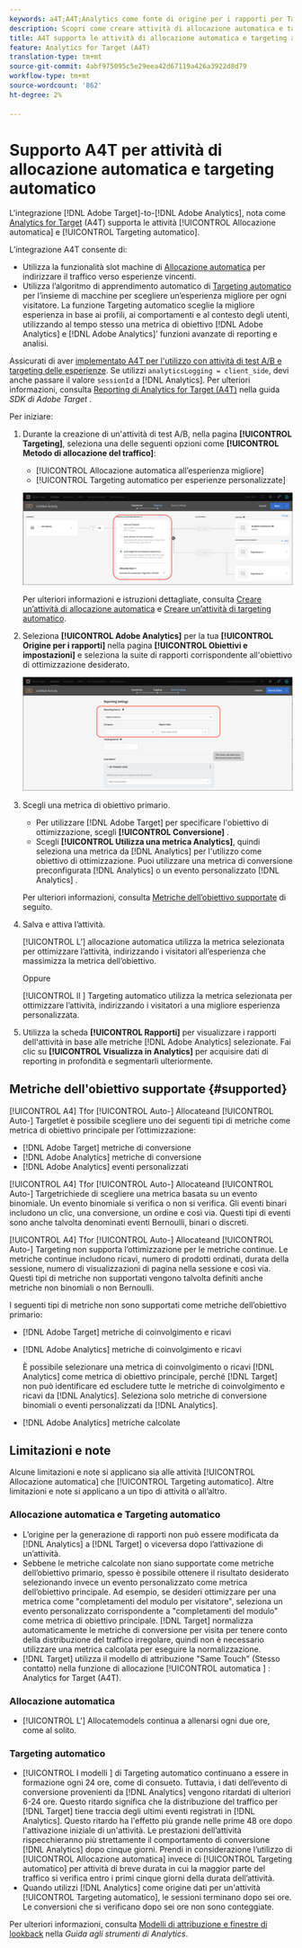 ```yaml
---
keywords: a4T;A4T;Analytics come fonte di origine per i rapporti per Target
description: Scopri come creare attività di allocazione automatica e targeting automatico in Adobe Target che utilizzano Analytics come origine per la generazione di rapporti (A4T).
title: A4T supporta le attività di allocazione automatica e targeting automatico?
feature: Analytics for Target (A4T)
translation-type: tm+mt
source-git-commit: 4abf975095c5e29eea42d67119a426a3922d8d79
workflow-type: tm+mt
source-wordcount: '862'
ht-degree: 2%

---
```



# Supporto A4T per attività di allocazione automatica e targeting automatico

L&#39;integrazione [!DNL Adobe Target]-to-[!DNL Adobe Analytics], nota come [Analytics for Target](/help/c-integrating-target-with-mac/a4t/a4t.md) (A4T) supporta le attività [!UICONTROL Allocazione automatica] e [!UICONTROL Targeting automatico].

L’integrazione A4T consente di:

* Utilizza la funzionalità slot machine di [Allocazione automatica](/help/c-activities/automated-traffic-allocation/automated-traffic-allocation.md) per indirizzare il traffico verso esperienze vincenti.
* Utilizza l’algoritmo di apprendimento automatico di [Targeting automatico](/help/c-activities/auto-target/auto-target-to-optimize.md) per l’insieme di macchine per scegliere un’esperienza migliore per ogni visitatore. La funzione Targeting automatico sceglie la migliore esperienza in base ai profili, ai comportamenti e al contesto degli utenti, utilizzando al tempo stesso una metrica di obiettivo [!DNL Adobe Analytics] e [!DNL Adobe Analytics]’ funzioni avanzate di reporting e analisi.

Assicurati di aver [implementato A4T per l&#39;utilizzo con attività di test A/B e targeting delle esperienze](/help/c-integrating-target-with-mac/a4t/a4timplementation.md). Se utilizzi `analyticsLogging = client_side`, devi anche passare il valore `sessionId` a [!DNL Analytics]. Per ulteriori informazioni, consulta [Reporting di Analytics for Target (A4T)](https://adobetarget-sdks.gitbook.io/docs/integration-with-experience-cloud/analytics-for-target-a4t-reporting) nella guida *SDK di Adobe Target* .

Per iniziare:

1. Durante la creazione di un&#39;attività di test A/B, nella pagina **[!UICONTROL Targeting]**, seleziona una delle seguenti opzioni come **[!UICONTROL Metodo di allocazione del traffico]**:

   * [!UICONTROL Allocazione automatica all’esperienza migliore]
   * [!UICONTROL Targeting automatico per esperienze personalizzate]

   ![Opzioni dei metodi di allocazione del traffico: Manuale, Allocazione automatica e Targeting automatico](/help/c-integrating-target-with-mac/a4t/assets/traffic-allocation-methods.png)

   Per ulteriori informazioni e istruzioni dettagliate, consulta [Creare un’attività di allocazione automatica](/help/c-activities/automated-traffic-allocation/create-auto-allocate-activity.md) e [Creare un’attività di targeting automatico](/help/c-activities/auto-target/create-auto-target.md).

1. Seleziona **[!UICONTROL Adobe Analytics]** per la tua **[!UICONTROL Origine per i rapporti]** nella pagina **[!UICONTROL Obiettivi e impostazioni]** e seleziona la suite di rapporti corrispondente all&#39;obiettivo di ottimizzazione desiderato.

   ![Sezione Origine per i rapporti nella pagina Obiettivi e impostazioni](/help/c-integrating-target-with-mac/a4t/assets/a4t-select.png)

1. Scegli una metrica di obiettivo primario.

   * Per utilizzare [!DNL Adobe Target] per specificare l&#39;obiettivo di ottimizzazione, scegli **[!UICONTROL Conversione]** .
   * Scegli **[!UICONTROL Utilizza una metrica Analytics]**, quindi seleziona una metrica da [!DNL Analytics] per l&#39;utilizzo come obiettivo di ottimizzazione. Puoi utilizzare una metrica di conversione preconfigurata [!DNL Analytics] o un evento personalizzato [!DNL Analytics] .

   Per ulteriori informazioni, consulta [Metriche dell’obiettivo supportate](#supported) di seguito.

1. Salva e attiva l’attività.

   [!UICONTROL L’] allocazione automatica utilizza la metrica selezionata per ottimizzare l’attività, indirizzando i visitatori all’esperienza che massimizza la metrica dell’obiettivo.

   Oppure

   [!UICONTROL Il ] Targeting automatico utilizza la metrica selezionata per ottimizzare l’attività, indirizzando i visitatori a una migliore esperienza personalizzata.

1. Utilizza la scheda **[!UICONTROL Rapporti]** per visualizzare i rapporti dell&#39;attività in base alle metriche [!DNL Adobe Analytics] selezionate. Fai clic su **[!UICONTROL Visualizza in Analytics]** per acquisire dati di reporting in profondità e segmentarli ulteriormente.

## Metriche dell&#39;obiettivo supportate {#supported}

[!UICONTROL A4] Tfor  [!UICONTROL Auto-] Allocateand  [!UICONTROL Auto-] Targetlet è possibile scegliere uno dei seguenti tipi di metriche come metrica di obiettivo principale per l’ottimizzazione:

* [!DNL Adobe Target] metriche di conversione
* [!DNL Adobe Analytics] metriche di conversione
* [!DNL Adobe Analytics] eventi personalizzati

[!UICONTROL A4] Tfor  [!UICONTROL Auto-] Allocateand  [!UICONTROL Auto-] Targetrichiede di scegliere una metrica basata su un evento binomiale. Un evento binomiale si verifica o non si verifica. Gli eventi binari includono un clic, una conversione, un ordine e così via. Questi tipi di eventi sono anche talvolta denominati eventi Bernoulli, binari o discreti.

[!UICONTROL A4] Tfor  [!UICONTROL Auto-] Allocateand  [!UICONTROL Auto-] Targeting non supporta l’ottimizzazione per le metriche continue. Le metriche continue includono ricavi, numero di prodotti ordinati, durata della sessione, numero di visualizzazioni di pagina nella sessione e così via. Questi tipi di metriche non supportati vengono talvolta definiti anche metriche non binomiali o non Bernoulli.

I seguenti tipi di metriche non sono supportati come metriche dell’obiettivo primario:

* [!DNL Adobe Target] metriche di coinvolgimento e ricavi
* [!DNL Adobe Analytics] metriche di coinvolgimento e ricavi

   È possibile selezionare una metrica di coinvolgimento o ricavi [!DNL Analytics] come metrica di obiettivo principale, perché [!DNL Target] non può identificare ed escludere tutte le metriche di coinvolgimento e ricavi da [!DNL Analytics]. Seleziona solo metriche di conversione binomiali o eventi personalizzati da [!DNL Analytics].

* [!DNL Adobe Analytics] metriche calcolate

## Limitazioni e note

Alcune limitazioni e note si applicano sia alle attività [!UICONTROL Allocazione automatica] che [!UICONTROL Targeting automatico]. Altre limitazioni e note si applicano a un tipo di attività o all’altro.

### Allocazione automatica e Targeting automatico

* L’origine per la generazione di rapporti non può essere modificata da [!DNL Analytics] a [!DNL Target] o viceversa dopo l’attivazione di un’attività.
* Sebbene le metriche calcolate non siano supportate come metriche dell’obiettivo primario, spesso è possibile ottenere il risultato desiderato selezionando invece un evento personalizzato come metrica dell’obiettivo principale. Ad esempio, se desideri ottimizzare per una metrica come &quot;completamenti del modulo per visitatore&quot;, seleziona un evento personalizzato corrispondente a &quot;completamenti del modulo&quot; come metrica di obiettivo principale. [!DNL Target] normalizza automaticamente le metriche di conversione per visita per tenere conto della distribuzione del traffico irregolare, quindi non è necessario utilizzare una metrica calcolata per eseguire la normalizzazione.
* [!DNL Target] utilizza il modello di attribuzione &quot;Same Touch&quot; (Stesso contatto) nella funzione di allocazione  [!UICONTROL automatica ] : Analytics for Target (A4T).

### Allocazione automatica

* [!UICONTROL L&#39;] Allocatemodels continua a allenarsi ogni due ore, come al solito.

### Targeting automatico

* [!UICONTROL I modelli ] di Targeting automatico continuano a essere in formazione ogni 24 ore, come di consueto. Tuttavia, i dati dell’evento di conversione provenienti da [!DNL Analytics] vengono ritardati di ulteriori 6-24 ore. Questo ritardo significa che la distribuzione del traffico per [!DNL Target] tiene traccia degli ultimi eventi registrati in [!DNL Analytics]. Questo ritardo ha l&#39;effetto più grande nelle prime 48 ore dopo l&#39;attivazione iniziale di un&#39;attività. Le prestazioni dell’attività rispecchieranno più strettamente il comportamento di conversione [!DNL Analytics] dopo cinque giorni. Prendi in considerazione l’utilizzo di [!UICONTROL Allocazione automatica] invece di [!UICONTROL Targeting automatico] per attività di breve durata in cui la maggior parte del traffico si verifica entro i primi cinque giorni della durata dell’attività.
* Quando utilizzi [!DNL Analytics] come origine dati per un&#39;attività [!UICONTROL Targeting automatico], le sessioni terminano dopo sei ore. Le conversioni che si verificano dopo sei ore non sono conteggiate.

Per ulteriori informazioni, consulta [Modelli di attribuzione e finestre di lookback](https://experienceleague.adobe.com/docs/analytics/analyze/analysis-workspace/attribution/models.html) nella *Guida agli strumenti di Analytics*.
